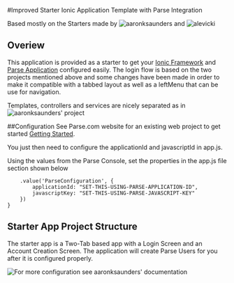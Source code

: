 #Improved Starter Ionic Application Template with Parse Integration

Based mostly on the Starters made by ![aaronksaunders](https://github.com/aaronksaunders/parse-starter-ionic) and ![alevicki](https://github.com/alevicki/ionic-parse-starter)

## Overiew
This  application is provided as a starter to get your [Ionic Framework](http://ionicframework.com/getting-started/) and [Parse Application](https://parse.com/products/core) configured easily. The login flow is based on the two projects mentioned above and some changes have been made in order to make it compatible with a tabbed layout as well as a leftMenu that can be use for navigation.

Templates, controllers and services are nicely separated as in ![aaronksaunders'](https://github.com/aaronksaunders/parse-starter-ionic) project

##Configuration
See Parse.com website for an existing web project to get started [Getting Started](https://www.parse.com/apps/quickstart#parse_data/web/existing).

You just then need to configure the applicationId and javascriptId in app.js.

Using the values from the Parse Console, set the properties in the app.js file section shown below

```javascript,linenums=true
    .value('ParseConfiguration', {
        applicationId: "SET-THIS-USING-PARSE-APPLICATION-ID",
        javascriptKey: "SET-THIS-USING-PARSE-JAVASCRIPT-KEY"
    })
}
```
## Starter App Project Structure
The starter app is a Two-Tab based app with a Login Screen and an Account Creation Screen. The application will create Parse Users for you after it is configured properly.

![For more configuration see aaronksaunders' documentation](https://github.com/aaronksaunders/parse-starter-ionic)

